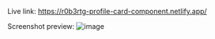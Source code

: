 Live link: https://r0b3rtg-profile-card-component.netlify.app/

Screenshot preview:
![image](https://user-images.githubusercontent.com/54260004/147661123-a4048db1-a69c-4ca2-822f-7703c38ebf5d.png)
 
